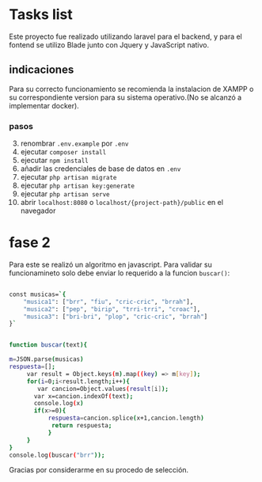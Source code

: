 # Tasks list

Este proyecto fue realizado utilizando laravel para el backend, y para el fontend se utilizo Blade junto con Jquery y JavaScript nativo.

## indicaciones 
Para su correcto funcionamiento se recomienda la instalacion de XAMPP o su correspondiente version para su sistema operativo.(No se alcanzó a implementar docker).
### pasos
3. renombrar `.env.example` por `.env`
4. ejecutar `composer install`
5. ejecutar `npm install`
6. añadir las credenciales de base de datos en  `.env`
7. ejecutar `php artisan migrate`
8. ejecutar `php artisan key:generate`
9. ejecutar `php artisan serve`
10. abrir `localhost:8080` o `localhost/{project-path}/public` en el navegador


# fase 2
Para este se realizó un algoritmo en javascript. Para validar su funcionamineto solo debe enviar lo requerido a la funcion `buscar()`:
```sh

const musicas=`{
	"musica1": ["brr", "fiu", "cric-cric", "brrah"],
	"musica2": ["pep", "birip", "trri-trri", "croac"],
	"musica3": ["bri-bri", "plop", "cric-cric", "brrah"]
}`


function buscar(text){

m=JSON.parse(musicas)
respuesta=[];
     var result = Object.keys(m).map((key) => m[key]);
     for(i=0;i<result.length;i++){
        var cancion=Object.values(result[i]);
       var x=cancion.indexOf(text);
       console.log(x)
       if(x>=0){
           respuesta=cancion.splice(x+1,cancion.length)
            return respuesta;
           }
     }
}
console.log(buscar("brr"));

```
Gracias por considerarme en su procedo de selección.
